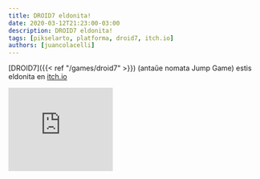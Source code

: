 ```yaml
---
title: DROID7 eldonita!
date: 2020-03-12T21:23:00-03:00
description: DROID7 eldonita!
tags: [pikselarto, platforma, droid7, itch.io]
authors: [juancolacelli]
---
```


[DROID7]({{< ref "/games/droid7" >}}) (antaŭe nomata Jump Game) estis eldonita en [itch.io](https://juancolacelli.itch.io/droid7)

<iframe src="https://itch.io/embed/570980?linkback=true&amp;bg_color=16171a&amp;fg_color=fafdff&amp;link_color=ff8426&amp;border_color=16171a" width="208" height="167" frameborder="0"><a href="https://juancolacelli.itch.io/droid7">DROID7 by Juan Colacelli</a></iframe>
